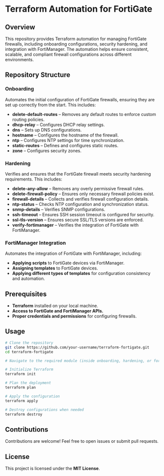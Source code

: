 # Terraform Automation for FortiGate

## Overview

This repository provides Terraform automation for managing FortiGate firewalls, including onboarding configurations, security hardening, and integration with FortiManager. The automation helps ensure consistent, scalable, and compliant firewall configurations across different environments.

## Repository Structure

### Onboarding

Automates the initial configuration of FortiGate firewalls, ensuring they are set up correctly from the start. This includes:

- **delete-default-routes** – Removes any default routes to enforce custom routing policies.
- **dhcp-relay** – Configures DHCP relay settings.
- **dns** – Sets up DNS configurations.
- **hostname** – Configures the hostname of the firewall.
- **ntp** – Configures NTP settings for time synchronization.
- **static-routes** – Defines and configures static routes.
- **zone** – Configures security zones.

### Hardening

Verifies and ensures that the FortiGate firewall meets security hardening requirements. This includes:

- **delete-any-allow** – Removes any overly permissive firewall rules.
- **delete-firewall-policy** – Ensures only necessary firewall policies exist.
- **firewall-details** – Collects and verifies firewall configuration details.
- **ntp-status** – Checks NTP configuration and synchronization status.
- **snmp-details** – Verifies SNMP configurations.
- **ssh-timeout** – Ensures SSH session timeout is configured for security.
- **ssl-tls-version** – Ensures secure SSL/TLS versions are enforced.
- **verify-fortimanager** – Verifies the integration of FortiGate with FortiManager.

### FortiManager Integration

Automates the integration of FortiGate with FortiManager, including:

- **Applying scripts** to FortiGate devices via FortiManager.
- **Assigning templates** to FortiGate devices.
- **Applying different types of templates** for configuration consistency and automation.

## Prerequisites

- **Terraform** installed on your local machine.
- **Access to FortiGate and FortiManager APIs.**
- **Proper credentials and permissions** for configuring firewalls.

## Usage

```sh
# Clone the repository
git clone https://github.com/your-username/terraform-fortigate.git
cd terraform-fortigate

# Navigate to the required module (inside onboarding, hardening, or fortimanager)

# Initialize Terraform
terraform init

# Plan the deployment
terraform plan

# Apply the configuration
terraform apply

# Destroy configurations when needed
terraform destroy
```

## Contributions

Contributions are welcome! Feel free to open issues or submit pull requests.

## License

This project is licensed under the **MIT License**.
